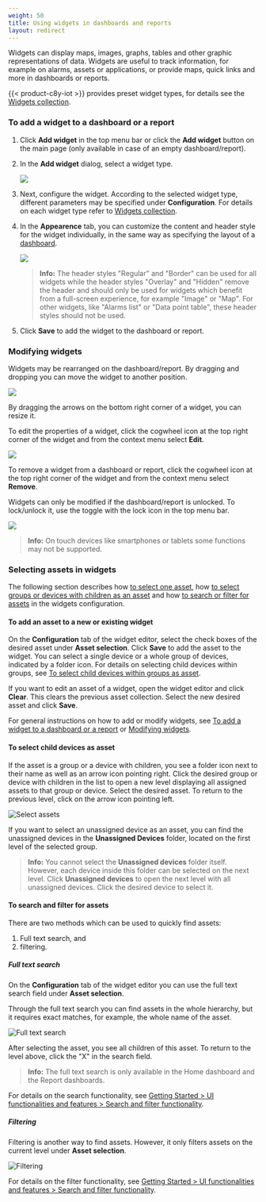 ```yaml
---
weight: 50
title: Using widgets in dashboards and reports
layout: redirect
---
```


Widgets can display maps, images, graphs, tables and other graphic representations of data. Widgets are useful to track information, for example on alarms, assets or applications, or provide maps, quick links and more in dashboards or reports.

{{< product-c8y-iot >}} provides preset widget types, for details see the [Widgets collection](#widgets-collection).

<a name="adding-widgets"></a>
### To add a widget to a dashboard or a report

1. Click **Add widget** in the top menu bar or click the **Add widget** button on the main page (only available in case of an empty dashboard/report).

2. In the **Add widget** dialog, select a widget type.

	<img src="/images/users-guide/cockpit/cockpit-widget-add.png" name="Add widget">

3. Next, configure the widget. According to the selected widget type, different parameters may be specified under **Configuration**. For details on each widget type refer to [Widgets collection](#widgets-collection).

4. In the **Appearence** tab, you can customize the content and header style for the widget individually, in the same way as specifying the layout of a [dashboard](#creating-dashboards).

	<img src="/images/users-guide/cockpit/cockpit-widget-appearance.png" name="Add widget">

	>**Info:** The header styles "Regular" and "Border" can be used for all widgets while the header styles "Overlay" and "Hidden" remove the header and should only be used for widgets which benefit from a full-screen experience, for example "Image" or "Map". For other widgets, like "Alarms list" or "Data point table", these header styles should not be used.

5. Click **Save** to add the widget to the dashboard or report.

<a name="modifying-widgets"></a>
### Modifying widgets

Widgets may be rearranged on the dashboard/report. By dragging and dropping you can move the widget to another position.

<img src="/images/users-guide/cockpit/cockpit-dashboard-widgets.png" name="Arrange widgets"/>

By dragging the arrows on the bottom right corner of a widget, you can resize it.

To edit the properties of a widget, click the cogwheel icon at the top right corner of the widget and from the context menu select **Edit**.

<img src="/images/users-guide/cockpit/cockpit-dashboard-widget-menu.png" name="Edit widget"/>

To remove a widget from a dashboard or report, click the cogwheel icon at the top right corner of the widget and from the context menu select **Remove**.

Widgets can only be modified if the dashboard/report is unlocked. To lock/unlock it, use the toggle with the lock icon in the top menu bar.

<img src="/images/users-guide/cockpit/cockpit-dashboard-lock.png" name="Lock dashboard"/>

>**Info:** On touch devices like smartphones or tablets some functions may not be supported.

<a name="target-assets"></a>
### Selecting assets in widgets

The following section describes how [to select one asset](#add-asset), how [to select groups or devices with children as an asset](#asset-groups) and how [to search or filter for assets](#asset-search) in the widgets configuration.

<a name="add-asset"></a>
#### To add an asset to a new or existing widget

On the **Configuration** tab of the widget editor, select the check boxes of the desired asset under **Asset selection**. Click **Save** to add the asset to the widget.
You can select a single device or a whole group of devices, indicated by a folder icon. For details on selecting child devices within groups, see [To select child devices within groups as asset](#asset-groups).

If you want to edit an asset of a widget, open the widget editor and click **Clear**. This clears the previous asset collection. Select the new desired asset and click **Save**.  

For general instructions on how to add or modify widgets, see [To add a widget to a dashboard or a report](#adding-widgets) or [Modifying widgets](#modifying-widgets).

<a name="asset-groups"></a>
#### To select child devices as asset

If the asset is a group or a device with children, you see a folder icon next to their name as well as an arrow icon pointing right. Click the desired group or device with children in the list to open a new level displaying all assigned assets to that group or device. Select the desired asset. To return to the previous level, click on the arrow icon pointing left.

![Select assets](/images/users-guide/cockpit/cockpit-asset-selection.png)

If you want to select an unassigned device as an asset, you can find the unassigned devices in the **Unassigned Devices** folder, located on the first level of the selected group.

>**Info:** You cannot select the **Unassigned devices** folder itself. However, each device inside this folder can be selected on the next level. Click **Unassigned devices** to open the next level with all unassigned devices. Click the desired device to select it.


<a name="asset-search"></a>
#### To search and filter for assets

There are two methods which can be used to quickly find assets:

1. Full text search, and
2. filtering.

<a name="general-search"></a>
##### Full text search

On the **Configuration** tab of the widget editor you can use the full text search field under **Asset selection**.

Through the full text search you can find assets in the whole hierarchy, but it requires exact matches, for example, the whole name of the asset.

![Full text search](/images/users-guide/cockpit/cockpit-asset-global-search.png)

After selecting the asset, you see all children of this asset. To return to the level above, click the "X" in the search field.

> **Info:** The full text search is only available in the Home dashboard and the Report dashboards.

For details on the search functionality, see [Getting Started > UI functionalities and features > Search and filter functionality](/users-guide/getting-started/#searching-and-filtering).

<a name="column-filter-asset"></a>
##### Filtering

Filtering is another way to find assets. However, it only filters assets on the current level under **Asset selection**.

![Filtering](/images/users-guide/cockpit/cockpit-asset-column-filter.png)

For details on the filter functionality, see [Getting Started > UI functionalities and features > Search and filter functionality](/users-guide/getting-started/#searching-and-filtering).
